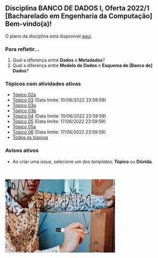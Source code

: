## Disciplina **BANCO DE DADOS I**, Oferta 2022/1<br>[Bacharelado em Engenharia da Computação]<br>Bem-vindo(a)!<br> 

O plano da disciplina está disponível [aqui](./media/bd-2022-1-bec-plano.pdf).<br>

### Para refletir...

1) Qual a diferença entre **Dados** e **Metadados**?
2) Qual a diferença entre **Modelo de Dados** e **Esquema de [Banco de] Dados**?

### Tópicos com atividades ativas

- [Tópico 02a](./topicos/topico-02a.md)
- [Tópico 03](./topicos/topico-03.md) (Data limite: 10/06/2022 23:59:59)<br>
- [Tópico 03a](./topicos/topico-03a.md)
- [Tópico 03b](./topicos/topico-03b.md)
- [Tópico 04](./topicos/topico-04.md) (Data limite: 10/06/2022 23:59:59)<br>
- [Tópico 05](./topicos/topico-05.md) (Data limite: 17/06/2022 23:59:59)<br>
- [Tópico 05a](./topicos/topico-05a.md)
- [Tópico 06](./topicos/topico-06.md) (Data limite: 17/06/2022 23:59:59)<br>
- [Todos os tópicos](topicos/topicos.md)<br>

### Avisos ativos

- Ao criar uma *issue*, selecione um dos *templates*: **Tópico** ou **Dúvida**.
<br>
<br>
<img src="./media/campaign-creators-IKHvOlZFCOg-unsplash.jpg" width="350">
